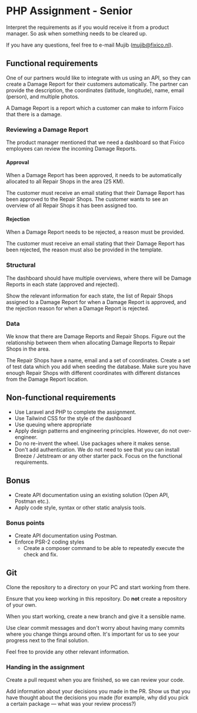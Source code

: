 # PHP Assignment - Senior
Interpret the requirements as if you would receive it from a product manager. So ask when something needs to be cleared up.

If you have any questions, feel free to e-mail Mujib (mujib@fixico.nl).

## Functional requirements
One of our partners would like to integrate with us using an API, so they can create a Damage Report for their customers automatically. The partner can provide the description, the coordinates (latitude, longitude), name, email (person), and multiple photos.

A Damage Report is a report which a customer can make to inform Fixico that there is a damage.

### Reviewing a Damage Report

The product manager mentioned that we need a dashboard so that Fixico employees can review the incoming Damage Reports.

#### Approval
When a Damage Report has been approved, it needs to be automatically allocated to all Repair Shops in the area (25 KM).

The customer must receive an email stating that their Damage Report has been approved to the Repair Shops. The customer wants to see an overview of all Repair Shops it has been assigned too.

#### Rejection
When a Damage Report needs to be rejected, a reason must be provided.

The customer must receive an email stating that their Damage Report has been rejected, the reason must also be provided in the template.

### Structural
The dashboard should have multiple overviews, where there will be Damage Reports in each state (approved and rejected).

Show the relevant information for each state, the list of Repair Shops assigned to a Damage Report for when a Damage Report is approved, and the rejection reason for when a Damage Report is rejected.

### Data

We know that there are Damage Reports and Repair Shops. Figure out the relationship between them when allocating Damage Reports to Repair Shops in the area.

The Repair Shops have a name, email and a set of coordinates. Create a set of test data which you add when seeding the database. Make sure you have enough Repair Shops with different coordinates with different distances from the Damage Report location.

## Non-functional requirements

- Use Laravel and PHP to complete the assignment.
- Use Tailwind CSS for the style of the dashboard
- Use queuing where appropriate
- Apply design patterns and engineering principles. However, do not over-engineer.
- Do no re-invent the wheel. Use packages where it makes sense.
- Don't add authentication. We do not need to see that you can install Breeze / Jetstream or any other starter pack. Focus on the functional requirements.

## Bonus

- Create API documentation using an existing solution (Open API, Postman etc.).
- Apply code style, syntax or other static analysis tools.

### Bonus points
- Create API documentation using Postman.
- Enforce PSR-2 coding styles
    - Create a composer command to be able to repeatedly execute the check and fix.

## Git

Clone the repository to a directory on your PC and start working from there.

Ensure that you keep working in this repository. Do **not** create a repository of your own.

When you start working, create a new branch and give it a sensible name.

Use clear commit messages and don't worry about having many commits where you change things around often. It's important for us to see your progress next to the final solution.

Feel free to provide any other relevant information.

### Handing in the assignment

Create a pull request when you are finished, so we can review your code.

Add information about your decisions you made in the PR. Show us that you have thought about the decisions you made (for example, why did you pick a certain package — what was your review process?)